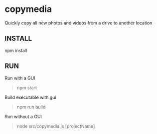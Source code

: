 # copymedia
Quickly copy all new photos and videos from a drive to another location

## INSTALL
npm install

## RUN
Run with a GUI
> npm start

Build executable with gui
> npm run build

Run without a GUI 
> node src/copymedia.js [projectName]

